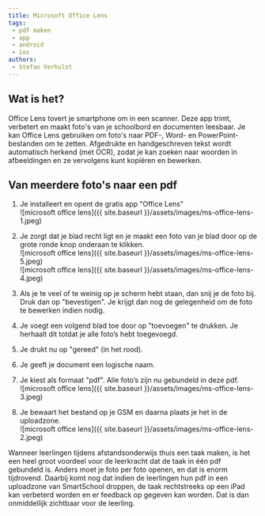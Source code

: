 ```yaml
---
title: Microsoft Office Lens
tags: 
 - pdf maken
 - app
 - android
 - ios
authors:
 - Stefan Verhulst
---
```


## Wat is het?

Office Lens tovert je smartphone om in een scanner. Deze app trimt, verbetert en maakt foto's van je schoolbord en documenten leesbaar. Je kan Office Lens gebruiken om foto's naar PDF-, Word- en PowerPoint-bestanden om te zetten. Afgedrukte en handgeschreven tekst wordt automatisch herkend (met OCR), zodat je kan zoeken naar woorden in afbeeldingen en ze vervolgens kunt kopiëren en bewerken.

## Van meerdere foto's naar een pdf

 1. Je installeert en opent de gratis app "Office Lens" <br> ![microsoft office lens]({{ site.baseurl }}/assets/images/ms-office-lens-1.jpeg)

 2. Je zorgt dat je blad recht ligt en je maakt een foto van je blad door op de grote ronde knop onderaan te klikken. <br> ![microsoft office lens]({{ site.baseurl }}/assets/images/ms-office-lens-5.jpeg) <br> ![microsoft office lens]({{ site.baseurl }}/assets/images/ms-office-lens-4.jpeg)
 3. Als je te veel of te weinig op je scherm hebt staan, dan snij je de foto bij. Druk dan op "bevestigen". Je krijgt dan nog de gelegenheid om de foto te bewerken indien nodig.
 4. Je voegt een volgend blad toe door op "toevoegen" te drukken. Je herhaalt dit totdat je alle foto’s hebt toegevoegd.
 5. Je drukt nu op "gereed" (in het rood).
 6. Je geeft je document een logische naam.
 7. Je kiest als formaat "pdf". Alle foto’s zijn nu gebundeld in deze pdf. <br> ![microsoft office lens]({{ site.baseurl }}/assets/images/ms-office-lens-3.jpeg)
 8. Je bewaart het bestand op je GSM en daarna plaats je het in de uploadzone. <br> ![microsoft office lens]({{ site.baseurl }}/assets/images/ms-office-lens-2.jpeg)

Wanneer leerlingen tijdens afstandsonderwijs thuis een taak maken, is het een heel groot voordeel voor de leerkracht dat de taak in één pdf gebundeld is. Anders moet je foto per foto openen, en dat is enorm tijdrovend. Daarbij komt nog dat indien de leerlingen hun pdf in een uploadzone van SmartSchool droppen, de taak rechtstreeks op een iPad kan verbeterd worden en er feedback op gegeven kan worden. Dat is dan onmiddellijk zichtbaar voor de leerling.